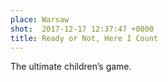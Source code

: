```yaml
---
place: Warsaw
shot:  2017-12-17 12:37:47 +0000
title: Ready or Not, Here I Count
---
```


The ultimate children’s game.
